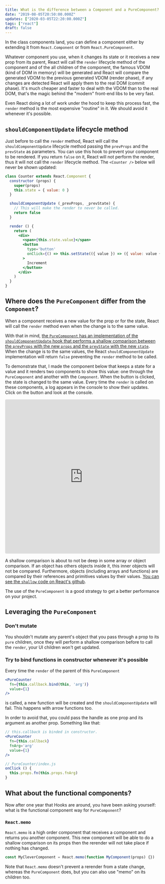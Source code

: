 ```yaml
---
title: What is the difference between a Component and a PureComponent?
date: "2019-08-05T20:50:00.000Z"
updates: ["2020-03-05T22:20:00.000Z"]
tags: ["react"]
draft: false
---
```


In the class components land, you can define a component either by extending it from `React.Component` or from `React.PureComponent`.

Whatever component you use, when it changes its state or it receives a new prop from its parent, React will call the `render` lifecycle method of the component and of the all children of the component, the famous VDOM (kind of DOM in memory) will be generated and React will compare the generated VDOM to the previous generated VDOM (render phase), if any changes are detected React will apply them to the real DOM (commit phase). It's much cheaper and faster to deal with the VDOM than to the real DOM, that's the magic behind the "modern" front-end libs to be very fast.

Even React doing a lot of work under the hood to keep this process fast, the `render` method is the most expensive "routine" in it. We should avoid it whenever it's possible.

## `shouldComponentUpdate` lifecycle method

Just before to call the `render` method, React will call the `shouldComponentUpdate` lifecycle method passing the `prevProps` and the `prevState` as parameters. You can use this hook to prevent your component to be rendered. If you return `false` on it, React will not perform the render, thus it will not call the `render` lifecycle method. The `<Counter />` below will never be shown updated:

```jsx
class Counter extends React.Component {
  constructor (props) {
    super(props)
    this.state = { value: 0 }
  }

  shouldComponentUpdate (_prevProps, _prevState) {
    // This will make the render to never be called.
    return false
  }

  render () {
    return (
      <div>
        <span>{this.state.value}</span>
        <button
          type='button'
          onClick={() => this.setState(({ value }) => ({ value: value + 1 }))}
        >
          Increment
        </button>
      </div>
    )
  }
}
```

## Where does the `PureComponent` differ from the `Component`?

When a component receives a new value for the prop or for the state, React will call the `render` method even when the change is to the same value.

With that in mind, [the `PureComponent` has an implementation of the `shouldComponentUpdate` hook that performs a shallow comparison between the `prevProps` with the new `props` and the `prevState` with the new `state`](https://github.com/facebook/react/blob/0c1ec049f8832d1c27f876844666fda393036800/packages/react-reconciler/src/ReactFiberClassComponent.js#L297-L301). When the change is to the same values, the React `shouldComponentUpdate` implementation will return `false` preventing the `render` method to be called.

To demonstrate that, I made the component below that keeps a state for a value and it renders two components to show this value: one through the `PureComponent` and another with the `Component`. When the button is clicked, the state is changed to the same value. Every time the `render` is called on these components, a log appears in the console to show their updates. Click on the button and look at the console.

<iframe src="https://codesandbox.io/embed/tender-gauss-020um?expanddevtools=1&fontsize=14&hidenavigation=1&moduleview=1&view=preview" title="component-x-purecomponent" allow="geolocation; microphone; camera; midi; vr; accelerometer; gyroscope; payment; ambient-light-sensor; encrypted-media" style="width:100%; height:500px; border:0; border-radius: 4px; overflow:hidden;" sandbox="allow-modals allow-forms allow-popups allow-scripts allow-same-origin"></iframe>

A shallow comparison is about to not be deep in some array or object comparison. If an object has others objects inside it, this inner objects will not be compared. Furthermore, objects (including arrays and functions) are compared by their references and primitives values by their values. [You can see the `shallow` code on React's github](https://github.com/facebook/react/blob/42794557ca44a8c05c71aab698d44d1294236538/packages/shared/shallowEqual.js).

The use of the `PureComponent` is a good strategy to get a better performance on your project.

## Leveraging the `PureComponent`

### Don't mutate

You shouldn't mutate any parent's object that you pass through a prop to its `pure` children, once they will perform a shallow comparison before to call the `render`, your UI children won't get updated.

### Try to bind functions in constructor whenever it's possible

Every time the `render` of the parent of this `PureComponent`
```jsx
<PureCounter
  fn={this.callback.bind(this, 'arg')}
  value={1}
/>
```
is called, a new function will be created and the `shouldComponentUpdate` will fail. This happens with arrow functions too.

In order to avoid that, you could pass the handle as one prop and its argument as another prop. Something like that:
```jsx
// this.callback is binded in constructor.
<PureCounter
  fn={this.callback}
  fnArg='arg'
  value={1}
/>

// PureCounter/index.js
onClick () {
  this.props.fn(this.props.fnArg)
}
```

## What about the functional components?

Now after one year that Hooks are around, you have been asking yourself: what is the functional component way for `PureComponent`?

### `React.memo`

`React.memo` is a high order component that receives a component and returns you another component. This new component will be able to do a shallow comparison on its props then the rerender will not take place if nothing has changed.

```jsx
const MyCleverComponent = React.memo(function MyComponent(props) {})
```

Note that `React.memo` doesn't prevent a rerender from a state change, whereas the `PureComponent` does, but you can also use "memo" on its children too.
